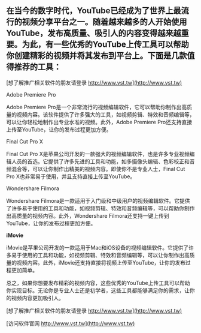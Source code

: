 ## **在当今的数字时代，YouTube已经成为了世界上最流行的视频分享平台之一。随着越来越多的人开始使用YouTube，发布高质量、吸引人的内容变得越来越重要。为此，有一些优秀的YouTube上传工具可以帮助你创建精彩的视频并将其发布到平台上。下面是几款值得推荐的工具：**

[想了解推广相关软件的朋友请登录 http://www.vst.tw](http://www.vst.tw)

Adobe Premiere Pro

Adobe Premiere Pro是一个非常流行的视频编辑软件，它可以帮助你制作出高质量的视频内容。该软件提供了许多强大的工具，如视频剪辑、特效和音频编辑等，可以让你轻松地制作出专业水准的视频。此外，Adobe Premiere Pro还支持直接上传至YouTube，让你的发布过程更加方便。

Final Cut Pro X

Final Cut Pro X是苹果公司开发的一款强大的视频编辑软件，也是许多专业视频编辑人员的首选。它提供了许多先进的工具和功能，如多摄像头编辑、色彩校正和音频混合等，可以让你制作出精美的视频内容。即使你不是专业人士，Final Cut Pro X也非常易于使用，并且支持直接上传至YouTube。

Wondershare Filmora

Wondershare Filmora是一款适用于入门级和中级用户的视频编辑软件。它提供了许多易于使用的工具和功能，如视频剪辑、特效和音频编辑等，可以帮助你制作出高质量的视频内容。此外，Wondershare Filmora还支持一键上传到YouTube，让你的发布过程更加方便。

**iMovie**

iMovie是苹果公司开发的一款适用于Mac和iOS设备的视频编辑软件。它提供了许多易于使用的工具和功能，如视频剪辑、特效和音频编辑等，可以让你制作出高质量的视频内容。此外，iMovie还支持直接将视频上传至YouTube，让你的发布过程更加简单。

总之，如果你想要发布精彩的视频内容，这些优秀的YouTube上传工具可以帮助你实现目标。无论你是专业人士还是初学者，这些工具都能够满足你的需求，让你的视频内容更加吸引人。

[想了解推广相关软件的朋友请登录 http://www.vst.tw](http://www.vst.tw)


[访问软件官网 http://www.vst.tw](http://www.vst.tw)
